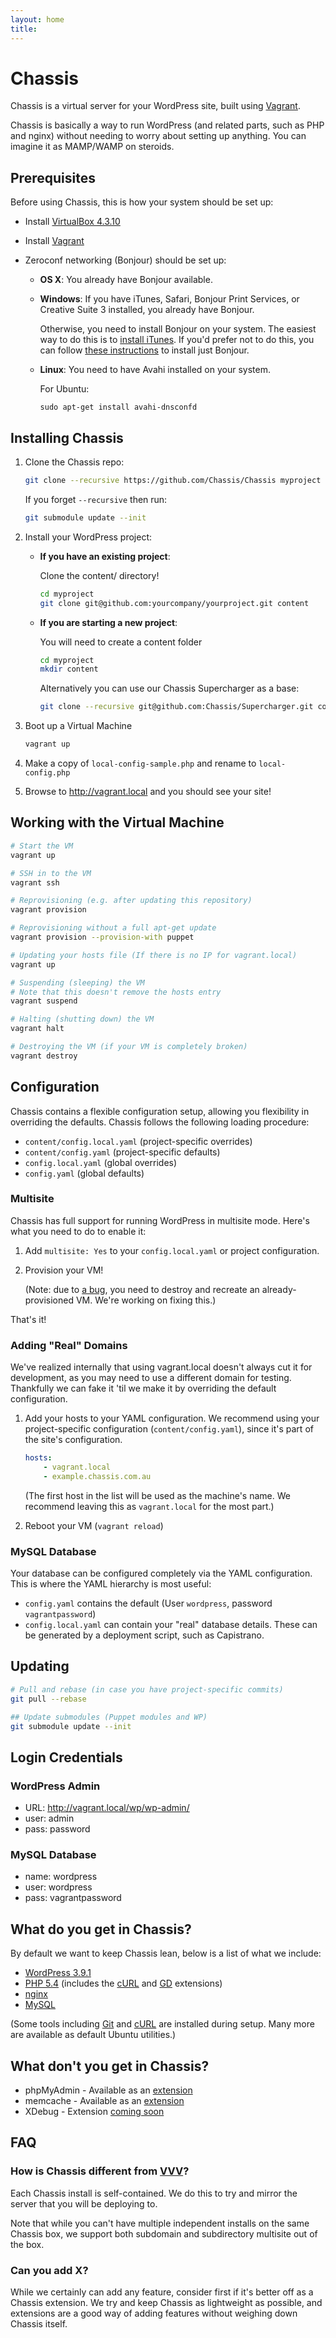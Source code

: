```yaml
---
layout: home
title: 
---
```


# Chassis

Chassis is a virtual server for your WordPress site, built using [Vagrant][].

Chassis is basically a way to run WordPress (and related parts, such as PHP and
nginx) without needing to worry about setting up anything. You can imagine it as
MAMP/WAMP on steroids.

[Vagrant]: http://vagrantup.com/

## Prerequisites

Before using Chassis, this is how your system should be set up:

* Install [VirtualBox 4.3.10](https://www.virtualbox.org/wiki/Downloads)
* Install [Vagrant](http://www.vagrantup.com/downloads.html)
* Zeroconf networking (Bonjour) should be set up:

  * **OS X**: You already have Bonjour available.

  * **Windows**: If you have iTunes, Safari, Bonjour Print Services, or Creative
    Suite 3 installed, you already have Bonjour.

    Otherwise, you need to install Bonjour on your system. The easiest way to
    do this is to [install iTunes][itunes]. If you'd prefer not to do this, you
    can follow [these instructions][bonjour] to install just Bonjour.

  * **Linux**: You need to have Avahi installed on your system.

    For Ubuntu:

        sudo apt-get install avahi-dnsconfd

[iTunes]: http://www.apple.com/itunes/download/
[bonjour]: http://help.touch-able.com/kb/network-setup-windows/make-sure-that-bonjour-is-installed-on-your-windows-pc

## Installing Chassis

1. Clone the Chassis repo:

   ```bash
   git clone --recursive https://github.com/Chassis/Chassis myproject
   ```

   If you forget `--recursive` then run:
   
   ```bash
   git submodule update --init
   ```

2. Install your WordPress project:

   * **If you have an existing project**:

     Clone the content/ directory!

     ```bash
     cd myproject
     git clone git@github.com:yourcompany/yourproject.git content
     ```

   * **If you are starting a new project**:

     You will need to create a content folder

     ```bash
     cd myproject
     mkdir content
     ```

     Alternatively you can use our Chassis Supercharger as a base:

     ```bash
     git clone --recursive git@github.com:Chassis/Supercharger.git content
     ```

3. Boot up a Virtual Machine

   ```bash
   vagrant up
   ```

4. Make a copy of `local-config-sample.php` and rename to `local-config.php`

5. Browse to http://vagrant.local and you should see your site!


## Working with the Virtual Machine

```bash
# Start the VM  
vagrant up

# SSH in to the VM
vagrant ssh

# Reprovisioning (e.g. after updating this repository)
vagrant provision

# Reprovisioning without a full apt-get update
vagrant provision --provision-with puppet

# Updating your hosts file (If there is no IP for vagrant.local)
vagrant up

# Suspending (sleeping) the VM
# Note that this doesn't remove the hosts entry
vagrant suspend

# Halting (shutting down) the VM
vagrant halt

# Destroying the VM (if your VM is completely broken)
vagrant destroy
```

## Configuration
Chassis contains a flexible configuration setup, allowing you flexibility in
overriding the defaults. Chassis follows the following loading procedure:

* `content/config.local.yaml` (project-specific overrides)
* `content/config.yaml` (project-specific defaults)
* `config.local.yaml` (global overrides)
* `config.yaml` (global defaults)

### Multisite
Chassis has full support for running WordPress in multisite mode. Here's what
you need to do to enable it:

1. Add `multisite: Yes` to your `config.local.yaml` or project configuration.
2. Provision your VM!

   (Note: due to [a bug][#32], you need to destroy and recreate an
   already-provisioned VM. We're working on fixing this.)

That's it!

[#32]: https://github.com/Chassis/Chassis/issues/32

### Adding "Real" Domains

We've realized internally that using vagrant.local doesn't always cut it for
development, as you may need to use a different domain for testing. Thankfully
we can fake it 'til we make it by overriding the default configuration.

1. Add your hosts to your YAML configuration. We recommend using your
   project-specific configuration (`content/config.yaml`), since it's part of
   the site's configuration.

   ```yaml
   hosts:
       - vagrant.local
       - example.chassis.com.au
   ```

   (The first host in the list will be used as the machine's name. We recommend
   leaving this as `vagrant.local` for the most part.)

2. Reboot your VM (`vagrant reload`)

### MySQL Database
Your database can be configured completely via the YAML configuration. This is
where the YAML hierarchy is most useful:

* `config.yaml` contains the default (User `wordpress`, password `vagrantpassword`)
* `config.local.yaml` can contain your "real" database details. These can be
  generated by a deployment script, such as Capistrano.

## Updating

```bash
# Pull and rebase (in case you have project-specific commits)
git pull --rebase

## Update submodules (Puppet modules and WP)
git submodule update --init
```

## Login Credentials

### WordPress Admin
* URL: http://vagrant.local/wp/wp-admin/
* user: admin
* pass: password

### MySQL Database
* name: wordpress
* user: wordpress
* pass: vagrantpassword
    
## What do you get in Chassis?

By default we want to keep Chassis lean, below is a list of what we include:

* [WordPress 3.9.1](http://wordpress.org/)
* [PHP 5.4](http://www.php.net/) (includes the
  [cURL](http://www.php.net/manual/en/book.curl.php) and
  [GD](http://www.php.net/manual/en/book.image.php) extensions)
* [nginx](http://nginx.org/)
* [MySQL](http://www.mysql.com/)

(Some tools including [Git](http://git-scm.com/) and
[cURL](http://curl.haxx.se/) are installed during setup. Many more are available
as default Ubuntu utilities.)

## What don't you get in Chassis?
* phpMyAdmin - Available as an [extension](https://github.com/Chassis/phpMyAdmin)
* memcache - Available as an [extension](https://github.com/Chassis/memcache)
* XDebug - Extension [coming soon](https://github.com/Chassis/Chassis/issues/53)

## FAQ

### How is Chassis different from [VVV](https://github.com/Varying-Vagrant-Vagrants/VVV)?

Each Chassis install is self-contained. We do this to try and mirror the server
that you will be deploying to.

Note that while you can't have multiple independent installs on the same Chassis
box, we support both subdomain and subdirectory multisite out of the box.

### Can you add X?

While we certainly can add any feature, consider first if it's better off as a
Chassis extension. We try and keep Chassis as lightweight as possible, and
extensions are a good way of adding features without weighing down
Chassis itself.
